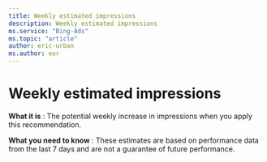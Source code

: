 ```yaml
---
title: Weekly estimated impressions
description: Weekly estimated impressions
ms.service: "Bing-Ads"
ms.topic: "article"
author: eric-urban
ms.author: eur
---
```


# Weekly estimated impressions

**What it is** : The potential weekly increase in impressions when you apply this recommendation.

**What you need to know** : These estimates are based on performance data from the last 7 days and are not a guarantee of future performance.


